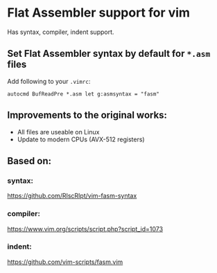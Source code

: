 # Flat Assembler support for vim

Has syntax, compiler, indent support.

## Set Flat Assembler syntax by default for `*.asm` files

Add following to your `.vimrc`:

```
autocmd BufReadPre *.asm let g:asmsyntax = "fasm"
```

## Improvements to the original works:

* All files are useable on Linux
* Update to modern CPUs (AVX-512 registers)

## Based on:

### syntax:

https://github.com/RIscRIpt/vim-fasm-syntax

### compiler:

https://www.vim.org/scripts/script.php?script_id=1073

### indent:

https://github.com/vim-scripts/fasm.vim
